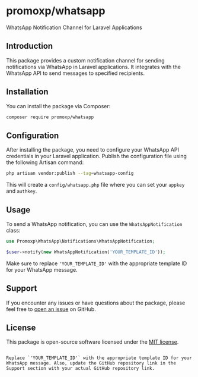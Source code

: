 # promoxp/whatsapp

WhatsApp Notification Channel for Laravel Applications

## Introduction

This package provides a custom notification channel for sending notifications via WhatsApp in Laravel applications. It integrates with the WhatsApp API to send messages to specified recipients.

## Installation

You can install the package via Composer:

```bash
composer require promoxp/whatsapp
```

## Configuration

After installing the package, you need to configure your WhatsApp API credentials in your Laravel application. Publish the configuration file using the following Artisan command:

```bash
php artisan vendor:publish --tag=whatsapp-config
```

This will create a `config/whatsapp.php` file where you can set your `appkey` and `authkey`.

## Usage

To send a WhatsApp notification, you can use the `WhatsAppNotification` class:

```php
use Promoxp\WhatsApp\Notifications\WhatsAppNotification;

$user->notify(new WhatsAppNotification('YOUR_TEMPLATE_ID'));
```

Make sure to replace `'YOUR_TEMPLATE_ID'` with the appropriate template ID for your WhatsApp message.

## Support

If you encounter any issues or have questions about the package, please feel free to [open an issue](https://github.com/your-github-username/whatsapp-package/issues) on GitHub.

## License

This package is open-source software licensed under the [MIT license](https://opensource.org/licenses/MIT).
```

Replace `'YOUR_TEMPLATE_ID'` with the appropriate template ID for your WhatsApp message. Also, update the GitHub repository link in the Support section with your actual GitHub repository link.
